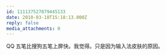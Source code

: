 ```yaml
---
id: 111137527879445133
date: 2010-03-10T15:18:13.000Z
reply: false
media_attachments: 0
---
```


QQ 五笔比搜狗五笔上屏快。我觉得。只是因为输入法皮肤的原因。

